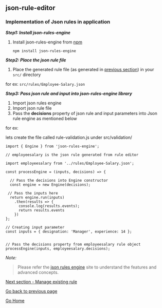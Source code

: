## json-rule-editor

### Implementation of Json rules in application

**_Step1: Install json-rules-engine_**

1. Install json-rules-engine from [npm](https://www.npmjs.com/package/json-rules-engine)

   `npm install json-rules-engine`

**_Step2: Place the json rule file_**

1. Place the generated rule file (as generated in [previous section](https://asudbury.github.io/json-rule-editor-docs/create-rules.html)) in your `src/` directory

for ex: `src/rules/Employee-Salary.json`

**_Step3: Pass json rule and input into json-rules-engine library_**

1. Import json rules engine
2. Import json rule file
3. Pass the **decisions** property of json rule and input parameters into Json rule engine as mentioned below

for ex:

lets create the file called rule-validation.js under src/validation/

    import { Engine } from 'json-rules-engine';

    // employeesalary is the json rule generated from rule editor

    import employeesalary from '../rules/Employee-Salary.json';

    const processEngine = (inputs, decisions) => {

      // Pass the decisions into Engine constructor
      const engine = new Engine(decisions);

     // Pass the inputs here
      return engine.run(inputs)
        .then(results => {
          console.log(results.events);
          return results.events
        })
    };

    // Creating input parameter
    const inputs = { designation: 'Manager', experience: 14 };


    // Pass the decisions property from employeesalary rule object
    processEngine(inputs, employeesalary.decisions);

_Note:_

> Please refer the [json rules engine](https://github.com/CacheControl/json-rules-engine) site
> to understand the features and advanced concepts.

[Next section - Manage existing rule](https://asudbury.github.io/json-rule-editor-docs/manage-rules.html)

[Go back to previous page](https://asudbury.github.io/json-rule-editor-docs/create-rules.html)

[Go Home](https://asudbury.github.io/json-rule-editor-docs/)
